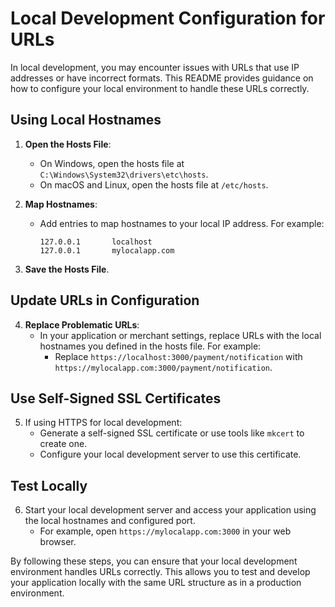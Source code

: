 # Local Development Configuration for URLs

In local development, you may encounter issues with URLs that use IP addresses or have incorrect formats. This README provides guidance on how to configure your local environment to handle these URLs correctly.

## Using Local Hostnames

1. **Open the Hosts File**:

    - On Windows, open the hosts file at `C:\Windows\System32\drivers\etc\hosts`.
    - On macOS and Linux, open the hosts file at `/etc/hosts`.

2. **Map Hostnames**:

    - Add entries to map hostnames to your local IP address. For example:
        ```
        127.0.0.1       localhost
        127.0.0.1       mylocalapp.com
        ```

3. **Save the Hosts File**.

## Update URLs in Configuration

4. **Replace Problematic URLs**:
    - In your application or merchant settings, replace URLs with the local hostnames you defined in the hosts file. For example:
        - Replace `https://localhost:3000/payment/notification` with `https://mylocalapp.com:3000/payment/notification`.

## Use Self-Signed SSL Certificates

5. If using HTTPS for local development:
    - Generate a self-signed SSL certificate or use tools like `mkcert` to create one.
    - Configure your local development server to use this certificate.

## Test Locally

6. Start your local development server and access your application using the local hostnames and configured port.
    - For example, open `https://mylocalapp.com:3000` in your web browser.

By following these steps, you can ensure that your local development environment handles URLs correctly. This allows you to test and develop your application locally with the same URL structure as in a production environment.
